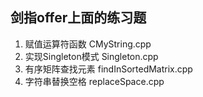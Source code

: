 ## 剑指offer上面的练习题

1. 赋值运算符函数 		CMyString.cpp
2. 实现Singleton模式	Singleton.cpp
3. 有序矩阵查找元素		findInSortedMatrix.cpp
4. 字符串替换空格		replaceSpace.cpp


